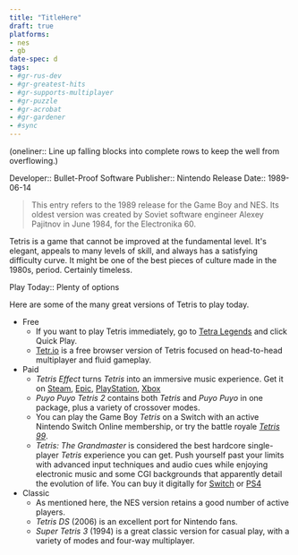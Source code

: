 ```yaml
---
title: "TitleHere"
draft: true
platforms:
- nes
- gb
date-spec: d
tags:
- #gr-rus-dev 
- #gr-greatest-hits 
- #gr-supports-multiplayer 
- #gr-puzzle 
- #gr-acrobat 
- #gr-gardener 
- #sync
---
```


(oneliner:: Line up falling blocks into complete rows to keep the well from overflowing.)

Developer:: Bullet-Proof Software
Publisher:: Nintendo
Release Date:: 1989-06-14

> This entry refers to the 1989 release for the Game Boy and NES. Its oldest version was created by Soviet software engineer Alexey Pajitnov in June 1984, for the Electronika 60.

Tetris is a game that cannot be improved at the fundamental level. It's elegant, appeals to many levels of skill, and always has a satisfying difficulty curve. It might be one of the best pieces of culture made in the 1980s, period. Certainly timeless.

Play Today:: Plenty of options

Here are some of the many great versions of Tetris to play today.
- Free
	- If you want to play Tetris immediately, go to [Tetra Legends](https://tetralegends.app/) and click Quick Play.
	- [Tetr.io](https://tetr.io/) is a free browser version of Tetris focused on head-to-head multiplayer and fluid gameplay.
- Paid
	- *Tetris Effect* turns *Tetris* into an immersive music experience. Get it on [Steam](https://store.steampowered.com/app/1003590/Tetris_Effect_Connected/), [Epic](https://store.epicgames.com/en-US/p/tetris-effect), [PlayStation](https://www.playstation.com/en-us/games/tetris-effect/), [Xbox](https://www.xbox.com/en-US/games/store/p/9PPBVK3TK83M/0010)
	- *Puyo Puyo Tetris 2* contains both *Tetris* and *Puyo Puyo* in one package, plus a variety of crossover modes.
	- You can play the Game Boy *Tetris* on a Switch with an active Nintendo Switch Online membership, or try the battle royale *[Tetris 99](https://www.nintendo.com/store/products/tetris-99-switch/)*.
	- *Tetris: The Grandmaster* is considered the best hardcore single-player *Tetris* experience you can get. Push yourself past your limits with advanced input techniques and audio cues while enjoying electronic music and some CGI backgrounds that apparently detail the evolution of life. You can buy it digitally for [Switch](https://www.nintendo.com/store/products/arcade-archives-tetris-the-grand-master-switch/) or [PS4](https://store.playstation.com/en-us/product/UP0571-CUSA30945_00-HAMPRDC000000001)
- Classic
	- As mentioned here, the NES version retains a good number of active players.
	- *Tetris DS* (2006) is an excellent port for Nintendo fans.
	- *Super Tetris 3* (1994) is a great classic version for casual play, with a variety of modes and four-way multiplayer.
